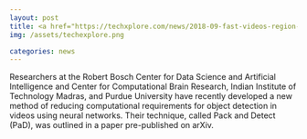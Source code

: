 ```yaml
---
layout: post
title: <a href="https://techxplore.com/news/2018-09-fast-videos-region-of-interest.html">Fast object detection in videos using region-of-interest packing</a>
img: /assets/techexplore.png

categories: news
---
```

Researchers at the Robert Bosch Center for Data Science and Artificial Intelligence and Center for Computational Brain Research, Indian Institute of Technology Madras, and Purdue University have recently developed a new method of reducing computational requirements for object detection in videos using neural networks. Their technique, called Pack and Detect (PaD), was outlined in a paper pre-published on arXiv.


